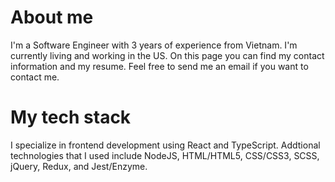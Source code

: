 # About me

I'm a Software Engineer with 3 years of experience from Vietnam. I'm currently living and working in the US. On this page you can find my contact information and my resume. Feel free to send me an email if you want to contact me.

# My tech stack

I specialize in frontend development using React and TypeScript. Addtional technologies that I used include NodeJS, HTML/HTML5, CSS/CSS3, SCSS, jQuery, Redux, and Jest/Enzyme.
